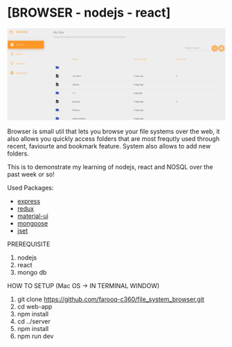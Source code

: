 # [BROWSER - nodejs - react]

![Product Gif](/assets/product.png)

Browser is small util that lets you browse your file systems over the web, it also allows you quickly access folders that
are most frequtly used through recent, faviourte and bookmark feature. System also allows to add new folders.

This is to demonstrate my learning of nodejs, react and NOSQL over the past week or so!


Used Packages:
+ [express](https://www.npmjs.com/package/express)
+ [redux](npmjs.com/package/redux)
+ [material-ui](https://www.creative-tim.com/product/material-dashboard)
+ [mongoose](https://www.npmjs.com/package/mongoose)
+ [jset](https://www.npmjs.com/package/jest)

PREREQUISITE
1. nodejs
2. react
3. mongo db

HOW TO SETUP (Mac OS -> IN TERMINAL WINDOW)
1. git clone https://github.com/farooq-c360/file_system_browser.git
2. cd web-app
3. npm install
4. cd ../server
5. npm install
6. npm run dev